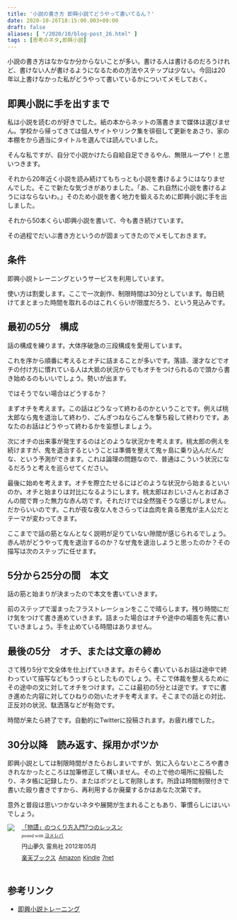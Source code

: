 ```yaml
---
title: '小説の書き方 即興小説てどうやって書いてるん？'
date: 2020-10-26T18:15:00.003+09:00
draft: false
aliases: [ "/2020/10/blog-post_26.html" ]
tags : [思考のネタ,即興小説]
---
```


小説の書き方はなかなか分からないことが多い。書ける人は書けるのだろうけれど、書けない人が書けるようになるための方法やステップは少ない。今回は20年以上書けなかった私がどうやって書いているかについてメモしておく。

## 即興小説に手を出すまで

私は小説を読むのが好きでした。紙の本からネットの落書きまで媒体は選びません。学校から帰ってきては個人サイトやリンク集を徘徊して更新をあさり、家の本棚をから適当にタイトルを選んでは読んでいました。

そんな私ですが、自分で小説かけたら自給自足できるやん、無限ループや！と思いつきます。

それから20年近く小説を読み続けてもちっとも小説を書けるようにはなりませんでした。そこで新たな気づきがありました。「あ、これ自然に小説を書けるようにはならないわ。」そのため小説を書く地力を鍛えるために即興小説に手を出しました。

それから50本くらい即興小説を書いて、今も書き続けています。

その過程でだいぶ書き方というのが固まってきたのでメモしておきます。

## 条件
即興小説トレーニングというサービスを利用しています。

使い方は割愛します。ここで一次創作、制限時間は30分としています。毎日続けてまとまった時間を取れるのはこれくらいが限度だろう、という見込みです。

## 最初の5分　構成
話の構成を練ります。大体序破急の三段構成を愛用しています。

これを序から順番に考えるとオチに詰まることが多いです。落語、漫才などでオチの付け方に慣れている人は大抵の状況からでもオチをつけられるので頭から書き始めるのもいいでしょう。勢いが出ます。

ではそうでない場合はどうするか？

まずオチを考えます。この話はどうなって終わるのかということです。例えば桃太郎なら鬼を退治して終わり、ごんぎつねならごんを撃ち殺して終わりです。あなたのお話はどうやって終わるかを妄想しましょう。

次にオチの出来事が発生するのはどのような状況かを考えます。桃太郎の例えを続けますが、鬼を退治するということは準備を整えて鬼ヶ島に乗り込んだんだな、という予測ができます。これは論理の問題なので、普通はこういう状況になるだろうと考えを巡らせてください。

最後に始めを考えます。オチを際立たせるにはどのような状況から始まるといいのか。オチと始まりは対比になるようにします。桃太郎はおじいさんとおばあさんの間で育った無力な赤ん坊です。それだけでは全然強そうな感じがしません。だからいいのです。これが夜な夜な人をさらっては血肉を貪る悪鬼が主人公だとテーマが変わってきます。

ここまでで話の筋となんとなく説明が足りていない隙間が感じられるでしょう。赤ん坊がどうやって鬼を退治するのか？なぜ鬼を退治しようと思ったのか？その描写は次のステップに任せます。

## 5分から25分の間　本文
話の筋と始まりが決まったので本文を書いていきます。

前のステップで溜まったフラストレーションをここで晴らします。残り時間にだけ気をつけて書き進めていきます。詰まった場合はオチや途中の場面を先に書いていきましょう。手を止めている時間はありません。

## 最後の5分　オチ、または文章の締め
さて残り5分で文全体を仕上げていきます。おそらく書いているお話は途中で終わっていて描写などもうっすらとしたものでしょう。そこで体裁を整えるためにその途中の文に対してオチをつけます。ここは最初の5分とは逆です。すでに書き進めた内容に対してひねりの効いたオチを考えます。そこまでの話との対比、正反対の状況、駄洒落などが有効です。

時間が来たら終了です。自動的にTwitterに投稿されます。お疲れ様でした。

## 30分以降　読み返す、採用かボツか

即興小説としては制限時間がきたらおしまいですが、気に入らないところや書ききれなかったところは加筆修正して構いません。その上で他の場所に投稿したり、ネタ帳に記録したり、またはボツとして削除します。所詮は時間制限付きで書いた殴り書きですから、再利用するか廃棄するかはあなた次第です。

意外と普段は思いつかないネタや展開が生まれることもあり、筆慣らしにはいいでしょう。

<div class="booklink-box" style="text-align:left;padding-bottom:20px;font-size:small;zoom: 1;overflow: hidden;"><div class="booklink-image" style="float:left;margin:0 15px 10px 0;"><a href="//af.moshimo.com/af/c/click?a_id=2220301&p_id=56&pc_id=56&pl_id=637&s_v=b5Rz2P0601xu&url=http%3A%2F%2Fbooks.rakuten.co.jp%2Frb%2F11694762%2F" target="_blank" ><img src="https://thumbnail.image.rakuten.co.jp/@0_mall/book/cabinet/5876/9784844135876.jpg?_ex=64x64" style="border: none;" /></a><img src="//i.moshimo.com/af/i/impression?a_id=2220301&p_id=56&pc_id=56&pl_id=637" width="1" height="1" style="border:none;"></div><div class="booklink-info" style="line-height:120%;zoom: 1;overflow: hidden;"><div class="booklink-name" style="margin-bottom:10px;line-height:120%"><a href="//af.moshimo.com/af/c/click?a_id=2220301&p_id=56&pc_id=56&pl_id=637&s_v=b5Rz2P0601xu&url=http%3A%2F%2Fbooks.rakuten.co.jp%2Frb%2F11694762%2F" target="_blank" >「物語」のつくり方入門7つのレッスン</a><img src="//i.moshimo.com/af/i/impression?a_id=2220301&p_id=56&pc_id=56&pl_id=637" width="1" height="1" style="border:none;"><div class="booklink-powered-date" style="font-size:8pt;margin-top:5px;font-family:verdana;line-height:120%">posted with <a href="https://yomereba.com" rel="nofollow" target="_blank">ヨメレバ</a></div></div><div class="booklink-detail" style="margin-bottom:5px;">円山夢久 雷鳥社 2012年05月    </div><div class="booklink-link2" style="margin-top:10px;"><div class="shoplinkrakuten" style="display:inline;margin-right:5px"><a href="//af.moshimo.com/af/c/click?a_id=2220301&p_id=56&pc_id=56&pl_id=637&s_v=b5Rz2P0601xu&url=http%3A%2F%2Fbooks.rakuten.co.jp%2Frb%2F11694762%2F" target="_blank" >楽天ブックス</a><img src="//i.moshimo.com/af/i/impression?a_id=2220301&p_id=56&pc_id=56&pl_id=637" width="1" height="1" style="border:none;"></div><div class="shoplinkamazon" style="display:inline;margin-right:5px"><a href="//af.moshimo.com/af/c/click?a_id=2220302&p_id=170&pc_id=185&pl_id=4062&s_v=b5Rz2P0601xu&url=https%3A%2F%2Fwww.amazon.co.jp%2Fexec%2Fobidos%2FASIN%2F4844135872" target="_blank" >Amazon</a></div><div class="shoplinkkindle" style="display:inline;margin-right:5px"><a href="//af.moshimo.com/af/c/click?a_id=2220302&p_id=170&pc_id=185&pl_id=4062&s_v=b5Rz2P0601xu&url=https%3A%2F%2Fwww.amazon.co.jp%2Fgp%2Fsearch%3Fkeywords%3D%25E3%2580%258C%25E7%2589%25A9%25E8%25AA%259E%25E3%2580%258D%25E3%2581%25AE%25E3%2581%25A4%25E3%2581%258F%25E3%2582%258A%25E6%2596%25B9%25E5%2585%25A5%25E9%2596%25807%25E3%2581%25A4%25E3%2581%25AE%25E3%2583%25AC%25E3%2583%2583%25E3%2582%25B9%25E3%2583%25B3%26__mk_ja_JP%3D%2583J%2583%255E%2583J%2583i%26url%3Dnode%253D2275256051" target="_blank" >Kindle</a></div><div class="shoplinkseven" style="display:inline;margin-right:5px"><a href="//af.moshimo.com/af/c/click?a_id=2317554&p_id=932&pc_id=1188&pl_id=12456&s_v=b5Rz2P0601xu&url=http%3A%2F%2F7net.omni7.jp%2Fsearch%2F%3FsearchKeywordFlg%3D1%26keyword%3D9784844135876" target="_blank" >7net<img src="//i.moshimo.com/af/i/impression?a_id=2317554&p_id=932&pc_id=1188&pl_id=12456" width="1" height="1" style="border:none;"></a></div>            	  	  	  	  	</div></div><div class="booklink-footer" style="clear: left"></div></div>

## 参考リンク
- [即興小説トレーニング](http://sokkyo-shosetsu.com/)